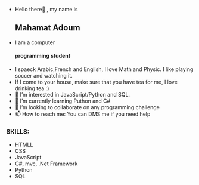 - Hello there👋 , my name is <h2>Mahamat Adoum</h2>
- I am a computer<h4>programming student</h4>
- I spaeck Arabic,French and English, I love Math and Physic. I like playing soccer and watching it.
- If I come to your house, make sure that you have tea for me, I love drinking tea :)
- 👀 I’m interested in JavaScript/Python and SQL.
- 🌱 I’m currently learning Puthon and C#
- 💞️ I’m looking to collaborate on any programming challenge
- 📫 How to reach me: You can DMS me if you need help


<h3>SKILLS:</h3>

- HTMLL
- CSS
- JavaScript
- C#, mvc, .Net Framework
- Python
- SQL

<!---
MahamatTech/MahamatTech is a ✨ special ✨ repository because its `README.md` (this file) appears on your GitHub profile.
You can click the Preview link to take a look at your changes.
--->

